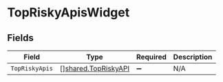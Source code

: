 # TopRiskyApisWidget


## Fields

| Field                                                      | Type                                                       | Required                                                   | Description                                                |
| ---------------------------------------------------------- | ---------------------------------------------------------- | ---------------------------------------------------------- | ---------------------------------------------------------- |
| `TopRiskyApis`                                             | [][shared.TopRiskyAPI](../../models/shared/topriskyapi.md) | :heavy_minus_sign:                                         | N/A                                                        |